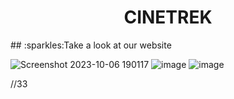 
<h1 align="center"> CINETREK</h1>
## :sparkles:Take a look at our website 
<p align="center">

![Screenshot 2023-10-06 190117](https://github.com/nimishsara12/Cinetrek/assets/84761132/50afd4f3-ad44-4b47-a6a4-8fc85fd6909a)
![image](https://github.com/nimishsara12/Cinetrek/assets/84761132/022718ef-a889-471c-8d82-42b7adc06092)
![image](https://github.com/nimishsara12/Cinetrek/assets/84761132/8934a90a-a490-444d-a27d-161babe425a4)


//33